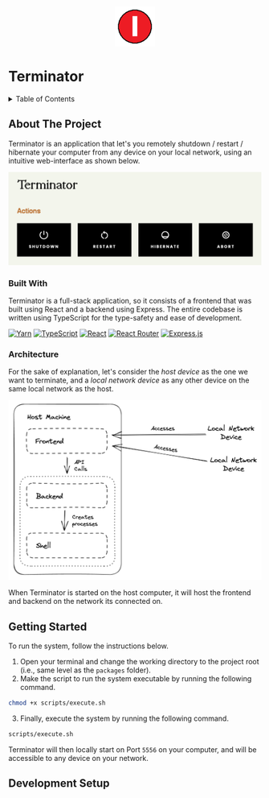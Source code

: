 <p align="center">
    <img src="./images/icon.png" width="80">
</p>

<h1>Terminator</h1>

<details>
    <summary>Table of Contents</summary>
    <ul>
        <li>
            <a href="#about-the-project">About The Project</a>
            <ul>
                <li>
                    <a href="#built-with">Built With</a>
                </li>
                <li>
                    <a href="#architecture">Architecture</a>
                </li>
            </ul>
        </li>
        <li>
            <a href="#getting-started">Getting Started</a>
        </li>
        <li>
            <a href="#development-setup">Development Setup</a>
        </li>
    </ul>
</details>

## About The Project

Terminator is an application that let's you remotely shutdown / restart / hibernate your computer from any device on your local network, using an intuitive web-interface as shown below.

<p align="center">
    <img src="./images/hero.png" width="650"/>
</p>

### Built With

Terminator is a full-stack application, so it consists of a frontend that was built using React and a backend using Express. The entire codebase is written using TypeScript for the type-safety and ease of development.

[![Yarn](https://img.shields.io/badge/yarn-%232C8EBB.svg?style=for-the-badge&logo=yarn&logoColor=white)](https://yarnpkg.com/)
[![TypeScript](https://img.shields.io/badge/typescript-%23007ACC.svg?style=for-the-badge&logo=typescript&logoColor=white)](https://www.typescriptlang.org/)
[![React](https://img.shields.io/badge/react-%2320232a.svg?style=for-the-badge&logo=react&logoColor=%2361DAFB)](https://react.dev/)
[![React Router](https://img.shields.io/badge/React_Router-CA4245?style=for-the-badge&logo=react-router&logoColor=white)](https://reactrouter.com/en/main)
[![Express.js](https://img.shields.io/badge/express.js-%23404d59.svg?style=for-the-badge&logo=express&logoColor=%2361DAFB)](https://expressjs.com/)

### Architecture

For the sake of explanation, let's consider the _host device_ as the one we want to terminate, and a _local network device_ as any other device on the same local network as the host.

<p align="center">
    <img src="./images/architecture.png" width="650"/>
</p>

When Terminator is started on the host computer, it will host the frontend and backend on the network its connected on.

## Getting Started

To run the system, follow the instructions below.

1. Open your terminal and change the working directory to the project root (i.e., same level as the `packages` folder).
2. Make the script to run the system executable by running the following command.

```sh
chmod +x scripts/execute.sh
```

3. Finally, execute the system by running the following command.

```sh
scripts/execute.sh
```

Terminator will then locally start on Port `5556` on your computer, and will be accessible to any device on your network.

## Development Setup
